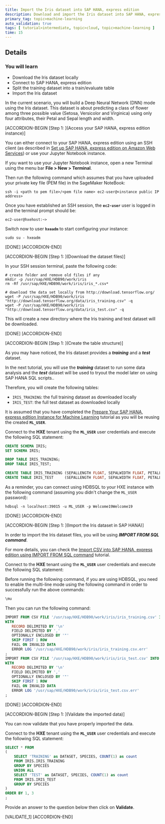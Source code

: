 ```yaml
---
title: Import the Iris dataset into SAP HANA, express edition
description: Download and import the Iris dataset into SAP HANA, express edition
primary_tag: topic>machine-learning
auto_validation: true
tags: [ tutorial>intermediate, topic>cloud, topic>machine-learning ]
time: 15
---
```


## Details
### You will learn  
  - Download the Iris dataset locally
  - Connect to SAP HANA, express edition
  - Split the training dataset into a train/evaluate table
  - Import the Iris dataset

In the current scenario, you will build a Deep Neural Network (DNN) mode using the Iris dataset. This dataset is about predicting a class of flower among three possible value (Setosa, Versicolor and Virginica) using only four attributes, their Petal and Sepal length and width.

[ACCORDION-BEGIN [Step 1: ](Access your SAP HANA, express edition instance)]

You can either connect to your SAP HANA, express edition using an SSH client (as described in [Set up SAP HANA, express edition on Amazon Web Services](hxe-xsa-aws-setup)) or use your Jupyter Notebook instance.

If you want to use your Jupyter Notebook instance, open a new Terminal using the menu bar **File > New > Terminal**.

Then run the following command which assumes that you have uploaded your private key file (PEM file) in the SageMaker NoteBook:

```shell
ssh -i <path to pem file>/<pem file name> ec2-user@<instance public IP address>
```

Once you have established an SSH session, the **`ec2-user`** user is logged in and the terminal prompt should be:

```
ec2-user@hxehost:~>
```

Switch now to user **`hxeadm`** to start configuring your instance:

```ssh
sudo su - hxeadm
```

[DONE]
[ACCORDION-END]

[ACCORDION-BEGIN [Step 1: ](Download the dataset files)]

In your SSH session terminal, paste the following code:

```shell
# create folder and remove old files if any
mkdir -p /usr/sap/HXE/HDB90/work/iris
rm -Rf /usr/sap/HXE/HDB90/work/iris/iris_*.csv*

# download the data set locally from http://download.tensorflow.org/
wget -P /usr/sap/HXE/HDB90/work/iris "http://download.tensorflow.org/data/iris_training.csv" -q
wget -P /usr/sap/HXE/HDB90/work/iris "http://download.tensorflow.org/data/iris_test.csv" -q
```
This will create a new directory where the Iris training and test dataset will be downloaded.

[DONE]
[ACCORDION-END]

[ACCORDION-BEGIN [Step 1: ](Create the table structure)]

As you may have noticed, the Iris dataset provides a ***training*** and a ***test*** dataset.

In the next tutorial, you will use the ***training*** dataset to run some data analysis and the ***test*** dataset will be used to tryout the model later on using SAP HANA SQL scripts..

Therefore, you will create the following tables:

 - `IRIS_TRAINING`: the full training dataset as downloaded locally
 - `IRIS_TEST`: the full test dataset as downloaded locally

It is assumed that you have completed the [Prepare Your SAP HANA, express edition Instance for Machine Learning](mlb-hxe-setup-basic) tutorial as you will be reusing the created **`ML_USER`**.

Connect to the **HXE** tenant using the **`ML_USER`** user credentials and execute the following SQL statement:

```SQL
CREATE SCHEMA IRIS;
SET SCHEMA IRIS;

DROP TABLE IRIS_TRAINING;
DROP TABLE IRIS_TEST;

CREATE TABLE IRIS_TRAINING (SEPALLENGTH FLOAT, SEPALWIDTH FLOAT, PETALLENGTH FLOAT, PETALWIDTH FLOAT, SPECIES INT);
CREATE TABLE IRIS_TEST     (SEPALLENGTH FLOAT, SEPALWIDTH FLOAT, PETALLENGTH FLOAT, PETALWIDTH FLOAT, SPECIES INT);
```

As a reminder, you can connect using HDBSQL to your HXE instance with the following command (assuming you didn't change the `ML_USER` password):

```shell
hdbsql -n localhost:39015 -u ML_USER -p Welcome19Welcome19
```

[DONE]
[ACCORDION-END]

[ACCORDION-BEGIN [Step 1: ](Import the Iris dataset in SAP HANA)]

In order to import the Iris dataset files, you will be using ***IMPORT FROM SQL command***.

For more details, you can check the [Import CSV into SAP HANA, express edition using IMPORT FROM SQL command](mlb-hxe-import-data-sql-import) tutorial.

Connect to the **HXE** tenant using the **`ML_USER`** user credentials and execute the following SQL statement:

Before running the following command, if you are using HDBSQL, you need to enable the multi-line mode using the following command in order to successfully run the above commands:

```sql
\mu
```

Then you can run the following command:

```sql
IMPORT FROM CSV FILE '/usr/sap/HXE/HDB90/work/iris/iris_training.csv' INTO IRIS.IRIS_TRAINING
WITH
   RECORD DELIMITED BY '\n'
   FIELD DELIMITED BY ','
   OPTIONALLY ENCLOSED BY '"'
   SKIP FIRST 1 ROW
   FAIL ON INVALID DATA
   ERROR LOG '/usr/sap/HXE/HDB90/work/iris/iris_training.csv.err'
;
IMPORT FROM CSV FILE '/usr/sap/HXE/HDB90/work/iris/iris_test.csv' INTO IRIS.IRIS_TEST
WITH
   RECORD DELIMITED BY '\n'
   FIELD DELIMITED BY ','
   OPTIONALLY ENCLOSED BY '"'
   SKIP FIRST 1 ROW
   FAIL ON INVALID DATA
   ERROR LOG '/usr/sap/HXE/HDB90/work/iris/iris_test.csv.err'
;
```



[DONE]
[ACCORDION-END]

[ACCORDION-BEGIN [Step 1: ](Validate the imported data)]

You can now validate that you have properly imported the data.

Connect to the **HXE** tenant using the **`ML_USER`** user credentials and execute the following SQL statement:

```sql
SELECT * FROM
(
	SELECT 'TRAINING' as DATASET, SPECIES, COUNT(1) as count
	FROM IRIS.IRIS_TRAINING
	GROUP BY SPECIES
	UNION ALL
	SELECT 'TEST' as DATASET, SPECIES, COUNT(1) as count
	FROM IRIS.IRIS_TEST
	GROUP BY SPECIES
)
ORDER BY 1, 3
;
```

Provide an answer to the question below then click on **Validate**.

[VALIDATE_1]
[ACCORDION-END]

